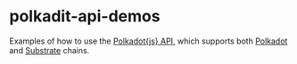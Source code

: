 # polkadit-api-demos
Examples of how to use the [Polkadot{js} API](https://github.com/polkadot-js/api), which supports both [Polkadot](https://github.com/paritytech/polkadot) and [Substrate](https://github.com/paritytech/substrate) chains.
